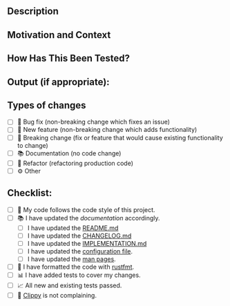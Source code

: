 ## Description
<!--- Describe your changes in detail -->

## Motivation and Context
<!--- Why is this change required? What problem does it solve? -->
<!--- If it fixes an open issue, please link to the issue here. -->

## How Has This Been Tested?
<!--- Please describe in detail how you tested your changes. -->
<!--- Include details of your testing environment, and the tests you ran to -->
<!--- see how your change affects other areas of the code, etc. -->

## Output (if appropriate):
<!--- What is the expected output of the project after these changes? -->
<!--- You might use logs, screenshots or files depending on the behaviour. --->

## Types of changes
<!--- What types of changes does your code introduce? Put an `x` in all the boxes that apply: -->
- [ ] 🐛 Bug fix (non-breaking change which fixes an issue)
- [ ] 🌱 New feature (non-breaking change which adds functionality)
- [ ] 🌵 Breaking change (fix or feature that would cause existing functionality to change)
- [ ] 📚 Documentation (no code change)
- [ ] 🧹 Refactor (refactoring production code)
- [ ] ⚙️ Other <!--- (provide information) -->

## Checklist:
<!--- Go over all the following points, and put an `x` in all the boxes that apply. -->
- [ ] 🎨 My code follows the code style of this project.
- [ ] 📚 I have updated the _documentation_ accordingly.
  - [ ] I have updated the [README.md](https://github.com/orhun/menyoki/blob/master/README.md)
  - [ ] I have updated the [CHANGELOG.md](https://github.com/orhun/menyoki/blob/master/CHANGELOG.md)
  - [ ] I have updated the [IMPLEMENTATION.md](https://github.com/orhun/menyoki/blob/master/IMPLEMENTATION.md)
  - [ ] I have updated the [configuration file](https://github.com/orhun/menyoki/blob/master/config/menyoki.conf).
  - [ ] I have updated the [man pages](https://github.com/orhun/menyoki/tree/master/man).
- [ ] 📐 I have formatted the code with [rustfmt](https://github.com/rust-lang/rustfmt).
- [ ] 📊 I have added tests to cover my changes.
- [ ] 📈 All new and existing tests passed.
- [ ] 📎 [Clippy](https://github.com/rust-lang/rust-clippy) is not complaining.
